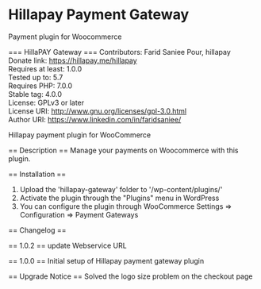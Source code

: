 # Hillapay Payment Gateway
Payment plugin for Woocommerce

=== HillaPAY Gateway === 
Contributors: Farid Saniee Pour, hillapay<br/>
Donate link: https://hillapay.me/hillapay<br/>
Requires at least: 1.0.0<br/>
Tested up to: 5.7<br/>
Requires PHP: 7.0.0<br/>
Stable tag: 4.0.0<br/>
License: GPLv3 or later<br/>
License URI: http://www.gnu.org/licenses/gpl-3.0.html<br/>
Author URI: https://www.linkedin.com/in/faridsaniee/<br/>

Hillapay payment plugin for WooCommerce

== Description ==
Manage your payments on Woocommerce with this plugin.

== Installation ==
1. Upload the \'hillapay-gateway\' folder to \'/wp-content/plugins/\'
2. Activate the plugin through the "Plugins" menu in WordPress
3. You can configure the plugin through WooCommerce Settings => Configuration => Payment Gateways

== Changelog ==


== 1.0.2 ==
update Webservice URL

== 1.0.0 ==
Initial setup of Hillapay payment gateway plugin

== Upgrade Notice ==
Solved the logo size problem on the checkout page
